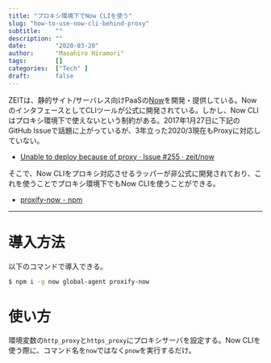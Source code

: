 ```yaml
---
title: "プロキシ環境下でNow CLIを使う"
slug: "how-to-use-now-cli-behind-proxy"
subtitle:    ""
description: ""
date:        "2020-03-20"
author:      "Masahiro Hiramori"
tags:        []
categories:  ["Tech" ]
draft:       false
---
```


ZEITは、静的サイト/サーバレス向けPaaSの[Now](https://zeit.co/)を開発・提供している。NowのインタフェースとしてCLIツールが公式に開発されている。しかし、Now CLIはプロキシ環境下で使えないという制約がある。2017年1月27日に下記のGitHub Issueで話題に上がっているが、3年立った2020/3現在もProxyに対応していない。

- [Unable to deploy because of proxy · Issue #255 · zeit/now](https://github.com/zeit/now/issues/255)

そこで、Now CLIをプロキシ対応させるラッパーが非公式に開発されており、これを使うことでプロキシ環境下でもNow CLIを使うことができる。

- [proxify-now - npm](https://www.npmjs.com/package/proxify-now)

---

# 導入方法

以下のコマンドで導入できる。

```bash
$ npm i -g now global-agent proxify-now
```

# 使い方

環境変数の`http_proxy`と`https_proxy`にプロキシサーバを設定する。Now CLIを使う際に、コマンド名を`now`ではなく`pnow`を実行するだけ。